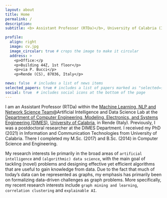 ```yaml
---
layout: about
title: Home
permalink: /
description: 
subtitle: <b> Assistant Professor (RTDa)</b>, University of Calabria (Italy)

profile:
  align: right
  image: cv.jpg
  image_circular: true # crops the image to make it circular
  address: >
    <p>Office:</p
    <p>Building 44Z, 1st floor</p>
    <p>via P. Bucci</p>
    <p>Rende (CS), 87036, Italy</p>

news: false  # includes a list of news items
selected_papers: true # includes a list of papers marked as "selected={true}"
social: true  # includes social icons at the bottom of the page
---
```




I am an Assistant Professor (RTDa) within the [Machine Learning, NLP and Network Science Team](https://mlnteam-unical.github.io/)@Artificial Intelligence and Data Science Lab at the [Department of Computer Engineering, Modeling, Electronics, and Systems Engineering (DIMES)](http://www.dimes.unical.it/), [University of Calabria](https://unical.it/), in Rende (Italy). Previously, I was a postdoctoral researcher at the DIMES Department. I received my PhD (2021) in Information and Communication Technologies from University of Calabria. There I completed my M.Sc. (2017) and B.Sc. (2014) in Computer Science and Engineering.

My research interests lie primarily in the broad areas of `artificial intelligence` and `(algorithmic) data science`, with the main goal of tackling (novel) problems and designing effective yet efficient algorithms that are useful to gain knowledge from data. Due to the fact that much of today’s data can be represented as graphs, my emphasis has primarily been on formalizing data-driven challenges as graph problems. More specifically, my recent research interests include `graph mining and learning`, `correlation clustering` and `explainable AI`.

<!---

Write your biography here. Tell the world about yourself. Link to your favorite [subreddit](http://reddit.com). You can put a picture in, too. The code is already in, just name your picture `prof_pic.jpg` and put it in the `img/` folder.

Put your address / P.O. box / other info right below your picture. You can also disable any these elements by editing `profile` property of the YAML header of your `_pages/about.md`. Edit `_bibliography/papers.bib` and Jekyll will render your [publications page](/al-folio/publications/) automatically.

Link to your social media connections, too. This theme is set up to use [Font Awesome icons](http://fortawesome.github.io/Font-Awesome/) and [Academicons](https://jpswalsh.github.io/academicons/), like the ones below. Add your Facebook, Twitter, LinkedIn, Google Scholar, or just disable all of them.

-->